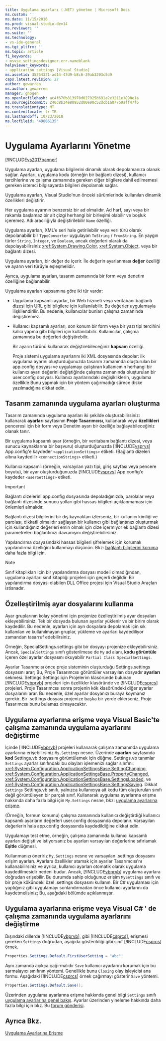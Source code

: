 ```yaml
---
title: Uygulama ayarları (.NET) yönetme | Microsoft Docs
ms.custom: ''
ms.date: 11/15/2016
ms.prod: visual-studio-dev14
ms.reviewer: ''
ms.suite: ''
ms.technology:
- vs-ide-general
ms.tgt_pltfrm: ''
ms.topic: article
f1_keywords:
- msvse_settingsdesigner.err.nameblank
helpviewer_keywords:
- application settings [Visual Studio]
ms.assetid: 35254321-ad14-47d9-b8c6-39ab3203c5d9
caps.latest.revision: 27
author: gewarren
ms.author: gewarren
manager: ghogen
ms.openlocfilehash: ac4f670b813970d027925b681a2e3211e1898e1a
ms.sourcegitcommit: 240c8b34e80952d00e90c52dcb1a077b9aff47f6
ms.translationtype: MT
ms.contentlocale: tr-TR
ms.lasthandoff: 10/23/2018
ms.locfileid: "49866135"
---
```

# <a name="managing-application-settings-net"></a>Uygulama Ayarlarını Yönetme
[!INCLUDE[vs2017banner](../includes/vs2017banner.md)]

Uygulama ayarları, uygulama bilgilerini dinamik olarak depolamanıza olanak sağlar. Ayarları, uygulama kodu (örneğin bir bağlantı dizesi), kullanıcı tercihlerine ve çalışma zamanında gereken diğer bilgilere dahil edilmemesi gereken istemci bilgisayarda bilgileri depolamak sağlar.  
  
 Uygulama ayarları, Visual Studio'nun önceki sürümlerinde kullanılan dinamik özellikleri değiştirir.  
  
 Her uygulama ayarının benzersiz bir ad olmalıdır. Ad harf, sayı veya bir rakamla başlamaz bir alt çizgi herhangi bir birleşimi olabilir ve boşluk içeremez. Adı aracılığıyla değiştirilebilir `Name` özelliği.  
  
 Uygulama ayarları, XML'e seri hale getirilebilir veya veri türü olarak depolanabilir bir `TypeConverter` uygulayan `ToString` / `FromString`. En yaygın türler `String`, `Integer`, ve `Boolean`, ancak değerleri olarak da depolayabilirsiniz <xref:System.Drawing.Color>, <xref:System.Object>, veya bir bağlantı dizesi.  
  
 Uygulama ayarları, bir değer de içerir. İle değerin ayarlanması **değer** özelliği ve ayarın veri türüyle eşleşmelidir.  
  
 Ayrıca, uygulama ayarları, tasarım zamanında bir form veya denetim özelliğine bağlanabilir.  
  
 Uygulama ayarları kapsamına göre iki tür vardır:  
  
- Uygulama kapsamlı ayarlar, bir Web hizmeti veya veritabanı bağlantı dizesi için URL gibi bilgilere için kullanılabilir. Bu değerler uygulamayla ilişkilendirilir. Bu nedenle, kullanıcılar bunları çalışma zamanında değiştiremez.  
  
- Kullanıcı kapsamlı ayarları, son konum bir form veya bir yazı tipi tercihini kalıcı yapma gibi bilgileri için kullanılabilir. Kullanıcılar, çalışma zamanında bu değerleri değiştirebilir.  
  
  Bir ayarın türünü kullanarak değiştirebileceğiniz **kapsam** özelliği.  
  
  Proje sistemi uygulama ayarlarını iki XML dosyasında depolar: ilk uygulama ayarını oluşturduğunuzda tasarım zamanında oluşturulan bir app.config dosyası ve uygulamayı çalıştıran kullanıcının herhangi bir kullanıcı ayarı değerini değiştiğinde çalışma zamanında oluşturulan bir user.config dosyası. Kullanıcı ayarlarındaki değişikliklerin, uygulama özellikle Bunu yapmak için bir yöntem çağırmadığı sürece diske yazılmadığına dikkat edin.  
  
## <a name="creating-application-settings-at-design-time"></a>Tasarım zamanında uygulama ayarları oluşturma  
 Tasarım zamanında uygulama ayarları iki şekilde oluşturabilirsiniz: kullanarak **ayarları** sayfasının **Proje Tasarımcısı**, kullanarak veya **özellikleri** penceresi için bir form veya Denetim ayarı bir özelliğe bağlayabileceğiniz olanak tanır.  
  
 Bir uygulama kapsamlı ayar (örneğin, bir veritabanı bağlantı dizesi, veya sunucu kaynaklarına bir başvuru) oluşturduğunuzda [!INCLUDE[vsprvs](../includes/vsprvs-md.md)] App.config'e kaydeder `<applicationSettings>` etiketi. (Bağlantı dizeleri altına kaydedilir `<connectionStrings>` etiketi.)  
  
 Kullanıcı kapsamlı (örneğin, varsayılan yazı tipi, giriş sayfası veya pencere boyutu), bir ayar oluşturduğunuzda [!INCLUDE[vsprvs](../includes/vsprvs-md.md)] App.config'e kaydeder `<userSettings>` etiketi.  
  
> [!IMPORTANT]
>  Bağlantı dizelerini app.config dosyasında depoladığınızda, parolalar veya bağlantı dizesinde sunucu yolları gibi hassas bilgileri açıklanmaması için önlemleri almalıdır.  
>   
>  Bağlantı dizesi bilgilerini bir dış kaynaktan izlerseniz, bir kullanıcı kimliği ve parolası, dikkatli olmalıdır sağlayan bir kullanıcı gibi bağlantınızı oluşturmak için kullandığınız değerleri emin olmak için dize içermiyor ek bağlantı dizesi parametreleri bağlantınızı davranışını değiştirebilirsiniz.  
>   
>  Yapılandırma dosyasındaki hassas bilgileri şifrelemek için korumalı yapılandırma özelliğini kullanmayı düşünün. Bkz: [bağlantı bilgilerini koruma](http://msdn.microsoft.com/library/1471f580-bcd4-4046-bdaf-d2541ecda2f4) daha fazla bilgi için.  
  
> [!NOTE]
>  Sınıf kitaplıkları için bir yapılandırma dosyası modeli olmadığından, uygulama ayarları sınıf kitaplığı projeleri için geçerli değildir. Bir yapılandırma dosyası olabilen DLL Office projesi için Visual Studio Araçları istisnadır.  
  
## <a name="using-customized-settings-files"></a>Özelleştirilmiş ayar dosyalarını kullanma  
 Ayar gruplarının kolay yönetimi için projenize özelleştirilmiş ayar dosyaları ekleyebilirsiniz. Tek bir dosyada bulunan ayarlar yüklenir ve bir birim olarak kaydedilir. Bu nedenle, ayarları için ayrı dosyalara depolamak için sık kullanılan ve kullanılmayan gruplar, yükleme ve ayarları kaydediliyor zamandan tasarruf edebilirsiniz.  
  
 Örneğin, SpecialSettings.settings gibi bir dosyayı projenize ekleyebilirsiniz. Ancak, `SpecialSettings` sınıfı gösterilmese de `My` ad alanı, **kodu görüntüle** içeren özel ayarlar dosyasını okuyabilir `Partial Class SpecialSettings`.  
  
 Ayarlar Tasarımcısı önce proje sisteminin oluşturduğu Settings.settings dosyasını arar; Bu, Proje Tasarımcısı görüntüler varsayılan dosyadır **ayarları** sekmesi. Settings.Settings için Projelerim klasöründe bulunan [!INCLUDE[vbprvb](../includes/vbprvb-md.md)] projeleri için özellikler klasöründe ve [!INCLUDE[csprcs](../includes/csprcs-md.md)] projeleri. Proje Tasarımcısı sonra projenin kök klasöründeki diğer ayarlar dosyalarını arar. Bu nedenle, özel ayarlar dosyanızı buraya koymanız gerekir. Bir .settings dosyası projenize başka bir yerde eklerseniz, Proje Tasarımcısı bunu bulamaz olmayacaktır.  
  
## <a name="accessing-or-changing-application-settings-at-run-time-in-visual-basic"></a>Uygulama ayarlarına erişme veya Visual Basic'te çalışma zamanında uygulama ayarlarını değiştirme  
 İçinde [!INCLUDE[vbprvb](../includes/vbprvb-md.md)] projeleri kullanarak çalışma zamanında uygulama ayarlarına erişebilirsiniz `My.Settings` nesne. Üzerinde **ayarları** sayfasında **kod** Settings.vb dosyasını görüntülemek için düğme. Settings.vb tanımlar `Settings` ayarlar sınıfındaki bu olayları işlemenizi sağlar sınıfını: <xref:System.Configuration.ApplicationSettingsBase.SettingChanging>, <xref:System.Configuration.ApplicationSettingsBase.PropertyChanged>, <xref:System.Configuration.ApplicationSettingsBase.SettingsLoaded>, ve <xref:System.Configuration.ApplicationSettingsBase.SettingsSaving>. Dikkat `Settings` Settings.vb sınıfı, yalnızca kullanıcıya ait kodu tüm oluşturulan sınıfı değil görüntüleyen bir parçalı sınıf. Kullanarak uygulama ayarlarına erişme hakkında daha fazla bilgi için `My.Settings` nesne, bkz: [uygulama ayarlarına erişme](http://msdn.microsoft.com/library/e38d0cc7-247a-46ca-ba04-f2913f0adb2e).  
  
 (Örneğin, formun konumu) çalışma zamanında kullanıcı değiştirdiği kullanıcı kapsamlı ayarların değerleri user.config dosyasında depolanır. Varsayılan değerlerin hala app.config dosyasında kaydedildiğine dikkat edin.  
  
 Uygulamayı test etme, örneğin, çalışma zamanında kullanıcı kapsamlı ayarları değişti ve istiyorsanız bu ayarları varsayılan değerlerine sıfırlamak **Eşitle** düğmesi.  
  
 Kullanmanızı öneririz `My.Settings` nesne ve varsayılan .settings dosyasını erişim ayarları. Ayarlara özellikler atamak için ayarlar Tasarımcısı'nı kullanabilirsiniz ve ayrıca, kullanıcı ayarları otomatik olarak uygulama kaydedilmesidir nedeni budur. Ancak, [!INCLUDE[vbprvb](../includes/vbprvb-md.md)] uygulama ayarlara doğrudan erişebilir. Bu durumda sahip olduğunuz erişim `MySettings` sınıfı ve bir proje kökündeki özel .settings dosyasını kullanın. Bir C# uygulaması için yaptığınız gibi uygulamayı sonlandırmadan önce kullanıcı ayarlarını da kaydetmelisiniz; Bu, aşağıdaki bölümde açıklanmıştır.  
  
## <a name="accessing-or-changing-application-settings-at-run-time-in-visual-c"></a>Uygulama ayarlarına erişme veya Visual C# ' de çalışma zamanında uygulama ayarlarını değiştirme  
 Dışındaki dillerde [!INCLUDE[vbprvb](../includes/vbprvb-md.md)], gibi [!INCLUDE[csprcs](../includes/csprcs-md.md)], erişmesi gereken `Settings` doğrudan, aşağıda gösterildiği gibi sınıf [!INCLUDE[csprcs](../includes/csprcs-md.md)] örnek.  
  
```csharp  
Properties.Settings.Default.FirstUserSetting = "abc";  
```  
  
 Aynı zamanda açıkça çağırmalıdır `Save` kullanıcı ayarlarını korumak için bu sarmalayıcı sınıfının yöntemi. Genellikle bunu `Closing` olay işleyicisi ana formu. Aşağıdaki [!INCLUDE[csprcs](../includes/csprcs-md.md)] örnek çağırmayı gösterir `Save` yöntemi.  
  
```csharp  
Properties.Settings.Default.Save();  
```  
  
 Üzerinden uygulama ayarlarına erişme hakkında genel bilgi `Settings` sınıfı [uygulama ayarlarına genel bakış](http://msdn.microsoft.com/library/0dd8bca5-a6bf-4ac4-8eec-5725d08b38dc). Ayarlar üzerinden yineleme hakkında daha fazla bilgi için bkz. Bu [forum gönderisi](http://social.msdn.microsoft.com/Forums/vstudio/40fbb470-f1e8-4a02-a4a0-9f62b54d0fc4/is-this-possible-propertiessettingsdefault?forum=csharpgeneral).  
  
## <a name="see-also"></a>Ayrıca Bkz.  
 [Uygulama Ayarlarına Erişme](http://msdn.microsoft.com/library/e38d0cc7-247a-46ca-ba04-f2913f0adb2e)



